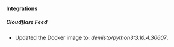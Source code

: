 #### Integrations
##### Cloudflare Feed
- Updated the Docker image to: *demisto/python3:3.10.4.30607*.
